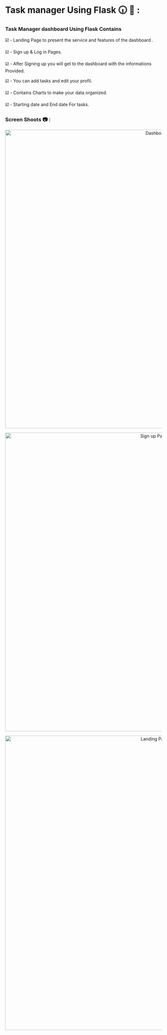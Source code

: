 # Task manager Using Flask 🕡 📅 :

### Task Manager dashboard Using Flask Contains 

☑️ - Landing Page to present the service and features of the dashboard .

☑️ - Sign up & Log in Pages.

☑️ - After Signing up you will get to the dashboard with the informations Provided.

☑️ - You can add tasks and edit your profil.

☑️ - Contains Charts to make your data organized.

☑️ - Starting date and End date For tasks.



### Screen Shoots 📷 :


<p align="center">
  <img width="960" alt="Dashboard" src="https://github.com/moadhamousti/Flask_Task/assets/118165767/58f93283-8912-4369-ae88-e4158813246b">
</p>

<p align="center">
  <img width="960" alt="Sign up Page #1" src="https://github.com/moadhamousti/Flask_Task/assets/118165767/a0e7bc1b-06a7-424e-a51c-4b47567e168d">
</p>

<p align="center">
  <img width="947" alt="Landing Page" src="https://github.com/moadhamousti/Flask_Task/assets/118165767/48e02ae0-5902-4916-b136-47da76683eb4">
</p>


